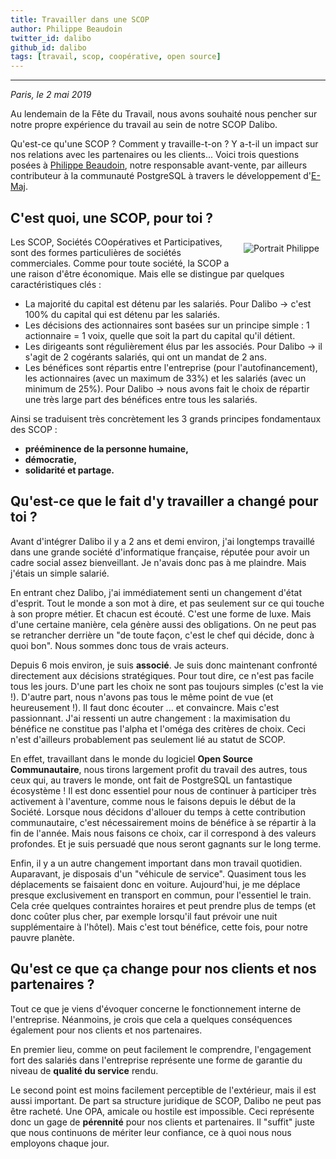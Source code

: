```yaml
---
title: Travailler dans une SCOP
author: Philippe Beaudoin
twitter_id: dalibo
github_id: dalibo
tags: [travail, scop, coopérative, open source]
---
```


---

*Paris, le 2 mai 2019*

Au lendemain de la Fête du Travail, nous avons souhaité nous pencher sur notre propre expérience du travail au sein de 
notre SCOP Dalibo.

Qu'est-ce qu'une SCOP ? Comment y travaille-t-on ? Y a-t-il un impact sur nos relations avec les 
partenaires ou les clients... Voici trois questions posées à [Philippe Beaudoin](https://www.linkedin.com/in/philippe-beaudoin-675160139/), notre responsable avant-vente, par ailleurs contributeur à la communauté PostgreSQL à travers le développement d'[E-Maj](http://blog.dalibo.com/2019/04/02/sortie_de_E-Maj_3.0.html).


<!--MORE-->   
   
## C'est quoi, une SCOP, pour toi ?

<img src="{{ '/img/portrait_philippe_small.jpg' | relative_url }}" alt="Portrait Philippe" style="float: right; padding:10px;">

Les SCOP, Sociétés COopératives et Participatives, sont des formes particulières de sociétés commerciales.
Comme pour toute société, la SCOP a une raison d'être économique. Mais elle se distingue par quelques caractéristiques clés :
- La majorité du capital est détenu par les salariés. Pour Dalibo → c'est 100% du capital qui est détenu par les salariés.
- Les décisions des actionnaires sont basées sur un principe simple : 1 actionnaire = 1 voix, quelle que soit la part du 
capital qu'il détient.
- Les dirigeants sont régulièrement élus par les associés. Pour Dalibo → il s'agit de 2 cogérants salariés, qui ont un mandat de 2 ans.
- Les bénéfices sont répartis entre l'entreprise (pour l'autofinancement), les actionnaires (avec un maximum de 33%) 
et les salariés (avec un minimum de 25%). Pour Dalibo → nous avons fait le choix de répartir une très large part des bénéfices entre tous les salariés.

Ainsi se traduisent très concrètement les 3 grands principes fondamentaux des SCOP : 
 * **prééminence de la personne humaine,** 
 * **démocratie,**
 * **solidarité et partage.**

## Qu'est-ce que le fait d'y travailler a changé pour toi ?

Avant d'intégrer Dalibo il y a 2 ans et demi environ, j'ai longtemps travaillé dans une grande société d'informatique française, réputée pour avoir un cadre social assez bienveillant. Je n'avais donc pas à me plaindre. Mais j'étais un simple salarié.

En entrant chez Dalibo, j'ai immédiatement senti un changement d'état d'esprit. Tout le monde a son mot à dire, 
et pas seulement sur ce qui touche à son propre métier. Et chacun est écouté. C'est une forme de luxe.
Mais d'une certaine manière, cela génère aussi des obligations. On ne peut pas se retrancher derrière un 
"de toute façon, c'est le chef qui décide, donc à quoi bon". Nous sommes donc tous de vrais acteurs.

Depuis 6 mois environ, je suis **associé**. Je suis donc maintenant confronté directement aux décisions stratégiques. 
Pour tout dire, ce n'est pas facile tous les jours. 
D'une part les choix ne sont pas toujours simples (c'est la vie !). 
D'autre part, nous n'avons pas tous le même point de vue (et heureusement !). Il faut donc écouter ... et convaincre. 
Mais c'est passionnant.
J'ai ressenti un autre changement : la maximisation du bénéfice ne constitue pas l'alpha et l'oméga des critères de choix.
Ceci n'est d'ailleurs probablement pas seulement lié au statut de SCOP.

En effet, travaillant dans le monde du logiciel **Open Source Communautaire**, nous tirons largement profit du travail 
des autres, tous ceux qui, au travers le monde, ont fait de PostgreSQL un fantastique écosystème ! 
Il est donc essentiel pour nous de continuer à participer très activement à l'aventure, comme nous le faisons depuis le début de la Société. 
Lorsque nous décidons d'allouer du temps à cette contribution communautaire, c'est nécessairement moins de bénéfice
à se répartir à la fin de l'année. Mais nous faisons ce choix, car il correspond à des valeurs profondes.
Et je suis persuadé que nous seront gagnants sur le long terme.

Enfin, il y a un autre changement important dans mon travail quotidien. Auparavant, je disposais d'un "véhicule de service". Quasiment tous les déplacements se faisaient donc en voiture. Aujourd'hui, je me déplace presque exclusivement en transport en commun, pour l'essentiel le train. Cela crée quelques contraintes horaires et peut prendre plus de temps (et donc coûter plus cher, par exemple lorsqu'il faut prévoir une nuit supplémentaire à l'hôtel). Mais c'est tout bénéfice, cette fois, pour notre pauvre planète.

## Qu'est ce que ça change pour nos clients et nos partenaires ?

Tout ce que je viens d'évoquer concerne le fonctionnement interne de l'entreprise. Néanmoins, je crois que cela a quelques conséquences également pour nos clients et nos partenaires.

En premier lieu, comme on peut facilement le comprendre, l'engagement fort des salariés dans l'entreprise représente une
forme de garantie du niveau de **qualité du service** rendu.

Le second point est moins facilement perceptible de l'extérieur, mais il est aussi important.
De part sa structure juridique de SCOP, Dalibo ne peut pas être racheté. Une OPA, amicale ou hostile est impossible.
Ceci représente donc un gage de **pérennité** pour nos clients et partenaires. Il "suffit" juste que nous continuons de mériter leur confiance, ce à quoi nous nous employons chaque jour.
